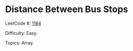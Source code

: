 # Distance Between Bus Stops

LeetCode #: [1184](https://leetcode.com/problems/distance-between-bus-stops/)

Difficulty: Easy.

Topics: Array.
